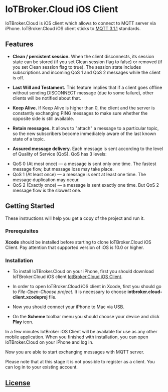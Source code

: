 # IoTBroker.Cloud iOS Client

IoTBroker.Cloud is iOS client which allows to connect to MQTT server via iPhone. IoTBroker.Cloud iOS client sticks to [MQTT 3.1.1](http://docs.oasis-open.org/mqtt/mqtt/v3.1.1/os/mqtt-v3.1.1-os.pdf) standards. 

## Features

* **Clean / persistent session.** When the client disconnects, its session state can be stored (if you set Clean session flag to false) or removed (if you set Clean session flag to true). The session state includes subscriptions and incoming QoS 1 and QoS 2 messages while the client is off.

* **Last Will and Testament.** This feature implies that if a client goes offline without sending DISCONNECT message (due to some failure), other clients will be notified about that.

* **Keep Alive.** If Keep Alive is higher than 0, the client and the server is constantly exchanging PING messages to make sure whether the opposite side is still available. 

* **Retain messages.** It allows to "attach" a message to a particular topic, so the new subscribers become immediately aware of the last known state of a topic.

* **Assured message delivery.** Each message is sent according to the level of Quality of Service (QoS). QoS has 3 levels:
- QoS 0 (At most once) — a message is sent only one time. The fastest message flow, but message loss may take place. 
- QoS 1 (At least once) — a message is sent at least one time. The message duplication may occur.  
- QoS 2 (Exactly once) — a message is sent exactly one time.  But QoS 2 message flow is the slowest one. 

## Getting Started

These instructions will help you get a copy of the project and run it.

### Prerequisites

**Xcode** should be installed before starting to clone IoTBroker.Cloud iOS Client. Pay attention that supported version of iOS is 10.0 or higher. 

### Installation

* To install IoTBroker.Cloud on your iPhone, first you should download IoTBroker.Cloud iOS client [IotBroker.Cloud iOS Client](https://github.com/mobius-software-ltd/iotbroker.cloud-ios-client).

* In order to open IoTBroker.Cloud iOS client in Xcode, first you should go to *File-Open-Choose project*. It is necessary to choose **iotbroker.cloud-client.xcodeproj** file.

* Now you should connect your iPhone to Mac via USB.

* On the **Scheme** toolbar menu you should choose your device and click **Play** icon.

In a few minutes IotBroker iOS Client will be available for use as any other mobile application. When you finished with installation, you can open IoTBroker.Cloud on your iPhone and log in.

Now you are able to start exchanging messages with MQTT server.

Please note that at this stage it is not possible to register as a client. You can log in to your existing account.

## [License](LICENSE.md)



